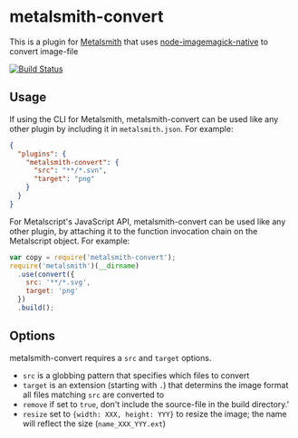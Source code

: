 # metalsmith-convert

This is a plugin for [Metalsmith][] that uses [node-imagemagick-native][] to convert image-file

[![Build Status](https://travis-ci.org/tomterl/metalsmith-convert.png)](https://travis-ci.org/tomterl/metalsmith-convert)

[metalsmith]: http://metalsmith.io
[node-imagemagick-native]: https://github.com/mash/node-imagemagick-native

##  Usage

If using the CLI for Metalsmith, metalsmith-convert can be used like any other plugin by including it in `metalsmith.json`.  For example:

```json
{
  "plugins": {
    "metalsmith-convert": {
      "src": "**/*.svn",
      "target": "png"
    }
  }
}
```

For Metalscript's JavaScript API, metalsmith-convert can be used like any other plugin, by attaching it to the function invocation chain on the Metalscript object.  For example:

```js
var copy = require('metalsmith-convert');
require('metalsmith')(__dirname)
  .use(convert({
    src: '**/*.svg',
    target: 'png'
  })
  .build();
```

## Options

metalsmith-convert requires a `src` and `target` options.

- `src` is a globbing pattern that specifies which files to convert
- `target` is an extension (starting with `.`) that determins the image format all files matching `src` are converted to
- `remove` if set to `true`, don't include the source-file in the build directory.'
- `resize` set to `{width: XXX, height: YYY}` to resize the image; the name will reflect the size (`name_XXX_YYY.ext`)
